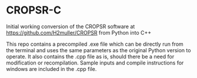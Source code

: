 # CROPSR-C
Initial working conversion of the CROPSR software at https://github.com/H2muller/CROPSR from Python into C++

This repo contains a precompiled .exe file which can be directly run from the terminal and uses the same parameters as the original Python version to operate. It also contains the .cpp file as is, should there be a need for modification or recompilation. Sample inputs and compile instructions for windows are included in the .cpp file.

